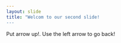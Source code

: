 ```yaml
---
layout: slide
title: "Welcom to our second slide!
---
```

Put arrow up!.
Use the left arrow to go back!
